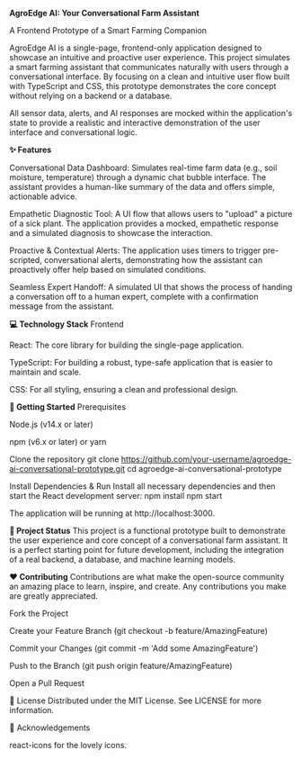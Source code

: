 ****AgroEdge AI: Your Conversational Farm Assistant****

A Frontend Prototype of a Smart Farming Companion

AgroEdge AI is a single-page, frontend-only application designed to showcase an intuitive and proactive user experience. This project simulates a smart farming assistant that communicates naturally with users through a conversational interface. By focusing on a clean and intuitive user flow built with TypeScript and CSS, this prototype demonstrates the core concept without relying on a backend or a database.

All sensor data, alerts, and AI responses are mocked within the application's state to provide a realistic and interactive demonstration of the user interface and conversational logic.

****✨ Features****

Conversational Data Dashboard: Simulates real-time farm data (e.g., soil moisture, temperature) through a dynamic chat bubble interface. The assistant provides a human-like summary of the data and offers simple, actionable advice.

Empathetic Diagnostic Tool: A UI flow that allows users to "upload" a picture of a sick plant. The application provides a mocked, empathetic response and a simulated diagnosis to showcase the interaction.

Proactive & Contextual Alerts: The application uses timers to trigger pre-scripted, conversational alerts, demonstrating how the assistant can proactively offer help based on simulated conditions.

Seamless Expert Handoff: A simulated UI that shows the process of handing a conversation off to a human expert, complete with a confirmation message from the assistant.

****💻 Technology Stack****
Frontend

React: The core library for building the single-page application.

TypeScript: For building a robust, type-safe application that is easier to maintain and scale.

CSS: For all styling, ensuring a clean and professional design.

****🚀 Getting Started****
Prerequisites

Node.js (v14.x or later)

npm (v6.x or later) or yarn

Clone the repository
git clone https://github.com/your-username/agroedge-ai-conversational-prototype.git
cd agroedge-ai-conversational-prototype

Install Dependencies & Run
Install all necessary dependencies and then start the React development server:
npm install
npm start

The application will be running at http://localhost:3000.

****📝 Project Status****
This project is a functional prototype built to demonstrate the user experience and core concept of a conversational farm assistant. It is a perfect starting point for future development, including the integration of a real backend, a database, and machine learning models.

****❤️ Contributing****
Contributions are what make the open-source community an amazing place to learn, inspire, and create. Any contributions you make are greatly appreciated.

Fork the Project

Create your Feature Branch (git checkout -b feature/AmazingFeature)

Commit your Changes (git commit -m 'Add some AmazingFeature')

Push to the Branch (git push origin feature/AmazingFeature)

Open a Pull Request

📜 License
Distributed under the MIT License. See LICENSE for more information.

🙏 Acknowledgements

react-icons for the lovely icons.
